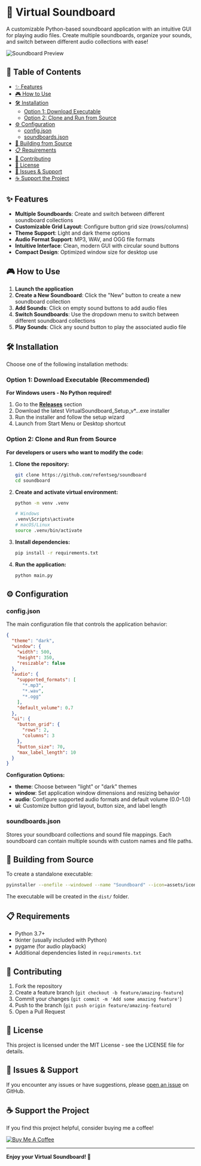 # 🎵 Virtual Soundboard

A customizable Python-based soundboard application with an intuitive GUI for playing audio files. Create multiple soundboards, organize your sounds, and switch between different audio collections with ease!

![Soundboard Preview](https://github.com/user-attachments/assets/3df1bee1-4c02-49c8-a821-4b663f29a0db)

## 📑 Table of Contents
- [✨ Features](#-features)
- [🎮 How to Use](#-how-to-use)
- [🛠️ Installation](#️-installation)
  - [Option 1: Download Executable](#option-1-download-executable-recommended)
  - [Option 2: Clone and Run from Source](#option-2-clone-and-run-from-source)
- [⚙️ Configuration](#️-configuration)
  - [config.json](#configjson)
  - [soundboards.json](#soundboardsjson)
- [🔧 Building from Source](#-building-from-source)
- [📋 Requirements](#-requirements)
- [🤝 Contributing](#-contributing)
- [📄 License](#-license)
- [🐛 Issues & Support](#-issues--support)
- [☕ Support the Project](#-support-the-project)

## ✨ Features

- **Multiple Soundboards**: Create and switch between different soundboard collections
- **Customizable Grid Layout**: Configure button grid size (rows/columns)
- **Theme Support**: Light and dark theme options
- **Audio Format Support**: MP3, WAV, and OGG file formats
- **Intuitive Interface**: Clean, modern GUI with circular sound buttons
- **Compact Design**: Optimized window size for desktop use

## 🎮 How to Use

1. **Launch the application**
2. **Create a New Soundboard**: Click the "New" button to create a new soundboard collection
3. **Add Sounds**: Click on empty sound buttons to add audio files
4. **Switch Soundboards**: Use the dropdown menu to switch between different soundboard collections
5. **Play Sounds**: Click any sound button to play the associated audio file
## 🛠️ Installation

Choose one of the following installation methods:

### Option 1: Download Executable (Recommended)

**For Windows users - No Python required!**

1. Go to the [**Releases**](../../releases) section
2. Download the latest VirtualSoundboard_Setup_v*.*.*.exe installer
3. Run the installer and follow the setup wizard
4. Launch from Start Menu or Desktop shortcut

### Option 2: Clone and Run from Source

**For developers or users who want to modify the code:**

1. **Clone the repository:**
   ```bash
   git clone https://github.com/refentseg/soundboard
   cd soundboard
   ```

2. **Create and activate virtual environment:**
   ```bash
   python -m venv .venv
   ```
   ```bash
   # Windows
   .venv\Scripts\activate
   # macOS/Linux
   source .venv/bin/activate
   ```

3. **Install dependencies:**
   ```bash
   pip install -r requirements.txt
   ```

4. **Run the application:**
   ```bash
   python main.py
   ```

## ⚙️ Configuration

### config.json

The main configuration file that controls the application behavior:

```json
{
  "theme": "dark",
  "window": {
    "width": 500,
    "height": 350,
    "resizable": false
  },
  "audio": {
    "supported_formats": [
      "*.mp3",
      "*.wav",
      "*.ogg"
    ],
    "default_volume": 0.7
  },
  "ui": {
    "button_grid": {
      "rows": 2,
      "columns": 3
    },
    "button_size": 70,
    "max_label_length": 10
  }
}
```

**Configuration Options:**
- **theme**: Choose between "light" or "dark" themes
- **window**: Set application window dimensions and resizing behavior
- **audio**: Configure supported audio formats and default volume (0.0-1.0)
- **ui**: Customize button grid layout, button size, and label length

### soundboards.json

Stores your soundboard collections and sound file mappings. Each soundboard can contain multiple sounds with custom names and file paths.

## 🔧 Building from Source

To create a standalone executable:

```bash
pyinstaller --onefile --windowed --name "Soundboard" --icon=assets/icons/icon.ico main.py
```

The executable will be created in the `dist/` folder.

## 📋 Requirements

- Python 3.7+
- tkinter (usually included with Python)
- pygame (for audio playback)
- Additional dependencies listed in `requirements.txt`

## 🤝 Contributing

1. Fork the repository
2. Create a feature branch (`git checkout -b feature/amazing-feature`)
3. Commit your changes (`git commit -m 'Add some amazing feature'`)
4. Push to the branch (`git push origin feature/amazing-feature`)
5. Open a Pull Request

## 📄 License

This project is licensed under the MIT License - see the LICENSE file for details.

## 🐛 Issues & Support

If you encounter any issues or have suggestions, please [open an issue](../../issues) on GitHub.

## ☕ Support the Project

If you find this project helpful, consider buying me a coffee!

[![Buy Me A Coffee](https://img.shields.io/badge/Buy%20Me%20A%20Coffee-☕-orange.svg?style=flat-square)](https://coff.ee/refentseg)

---

**Enjoy your Virtual Soundboard! 🎵**
